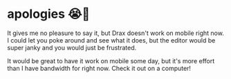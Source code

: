 # apologies 😭📱

It gives me no pleasure to say it, but Drax doesn't work on mobile right now. I could let you poke around and see what it does, but the editor would be super janky and you would just be frustrated. 

It would be great to have it work on mobile some day, but it's more effort than I have bandwidth for right now. Check it out on a computer! 
